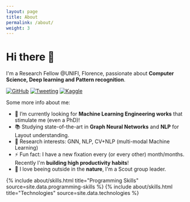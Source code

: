 ```yaml
---
layout: page
title: About
permalink: /about/
weight: 3
---
```


# Hi there 👋

I'm a Research Fellow @UNIFI, Florence, passionate about **Computer Science, Deep learning and Pattern recognition**.


[![GitHub](https://img.shields.io/badge/github-%23121011.svg?style=plastic&logo=github&logoColor=white)](https://www.github.com/emanuelevivoli)
[![Tweeting](https://img.shields.io/twitter/url/http/shields.io.svg?style=social)](https://twitter.com/emanuelevivoli)
[![Kaggle](https://img.shields.io/badge/K-kaggle-blue.svg)](https://kaggle.com/emanuelevivoli)


Some more info about me:

- 🔭 I’m currently looking for **Machine Learning Engineering works** that stimulate me (even a PhD)!
- 📚 Studying state-of-the-art in **Graph Neural Networks** and **NLP** for Layout understanding.
- 📄 Research interests: GNN, NLP, CV+NLP (multi-modal Machine Learning)
- ⚡ Fun fact: I have a new fixation every (or every other) month/months. Recently I'm **building high productivity habits**!
- 🌱 I love beeing outside in the **nature**, I'm a Scout group leader.

<div class="row">
{% include about/skills.html title="Programming Skills" source=site.data.programming-skills %}
{% include about/skills.html title="Technologies" source=site.data.technologies %}
</div>
